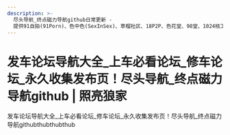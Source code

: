```yaml
---
description: >-
  尽头导航_终点磁力导航github日常更新 -
  提供91自拍(91Porn)、色中色(SexInSex)、草榴社区、18P2P、色花堂、98堂、1024核工厂、2048核基地、100lu高清首发、性吧(SEX8)、桃花族、AV狼(avlang、PLUS28、JKforum(捷克論壇)、AV天空、痴漢俱樂部等论坛永久地址和它们的最新地址发布页。
---
```


# 发车论坛导航大全\_上车必看论坛\_修车论坛\_永久收集发布页！尽头导航\_终点磁力导航github | 照亮狼家

发车论坛导航大全\_上车必看论坛\_修车论坛\_永久收集发布页！尽头导航\_终点磁力导航githubthubthubthub
